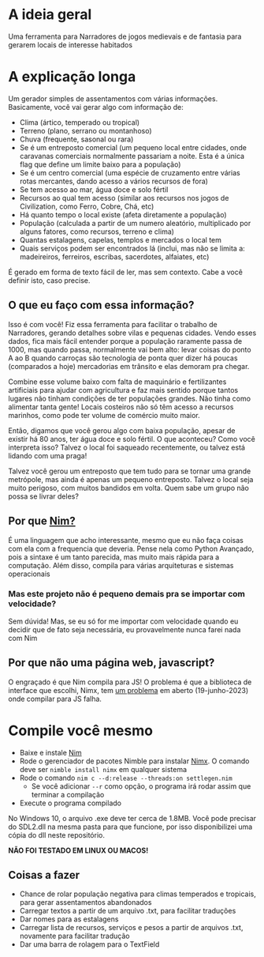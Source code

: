 # A ideia geral
Uma ferramenta para Narradores de jogos medievais e de fantasia para gerarem locais de interesse habitados

# A explicação longa
Um gerador simples de assentamentos com várias informações. Basicamente, você vai gerar algo com informação de:
* Clima (ártico, temperado ou tropical)
* Terreno (plano, serrano ou montanhoso)
* Chuva (frequente, sasonal ou rara)
* Se é um entreposto comercial (um pequeno local entre cidades, onde caravanas comerciais normalmente passariam a noite. Esta é a única flag que define um limite baixo para a população)
* Se é um centro comercial (uma espécie de cruzamento entre várias rotas mercantes, dando acesso a vários recursos de fora)
* Se tem acesso ao mar, água doce e solo fértil
* Recursos ao qual tem acesso (similar aos recursos nos jogos de Civilization, como Ferro, Cobre, Chá, etc)
* Há quanto tempo o local existe (afeta diretamente a população)
* População (calculada a partir de um numero aleatório, multiplicado por alguns fatores, como recursos, terreno e clima)
* Quantas estalagens, capelas, templos e mercados o local tem
* Quais serviços podem ser encontrados lá (inclui, mas não se limita a: madeireiros, ferreiros, escribas, sacerdotes, alfaiates, etc)

É gerado em forma de texto fácil de ler, mas sem contexto. Cabe a você definir isto, caso precise.


## O que eu faço com essa informação?
Isso é com você! Fiz essa ferramenta para facilitar o trabalho de Narradores, gerando detalhes sobre vilas e pequenas cidades. Vendo esses dados, fica mais fácil entender porque a população raramente passa de 1000, mas quando passa, normalmente vai bem alto: levar coisas do ponto A ao B quando carroças são tecnologia de ponta quer dizer há poucas (comparados a hoje) mercadorias em trânsito e elas demoram pra chegar.

Combine esse volume baixo com falta de maquinário e fertilizantes artificiais para ajudar com agricultura e faz mais sentido porque tantos lugares não tinham condições de ter populações grandes. Não tinha como alimentar tanta gente! Locais costeiros não só têm acesso a recursos marinhos, como pode ter volume de comércio muito maior.

Então, digamos que você gerou algo com baixa população, apesar de existir há 80 anos, ter água doce e solo fértil. O que aconteceu? Como você interpreta isso? Talvez o local foi saqueado recentemente, ou talvez está lidando com uma praga!

Talvez você gerou um entreposto que tem tudo para se tornar uma grande metrópole, mas ainda é apenas um pequeno entreposto. Talvez o local seja muito perigoso, com muitos bandidos em volta. Quem sabe um grupo não possa se livrar deles?

## Por que [Nim?](https://nim-lang.org/)
É uma linguagem que acho interessante, mesmo que eu não faça coisas com ela com a frequencia que deveria. Pense nela como Python Avançado, pois a sintaxe é um tanto parecida, mas muito mais rápida para a computação. Além disso, compila para várias arquiteturas e sistemas operacionais

### Mas este projeto não é pequeno demais pra se importar com velocidade?
Sem dúvida! Mas, se eu só for me importar com velocidade quando eu decidir que de fato seja necessária, eu provavelmente nunca farei nada com Nim

## Por que não uma página web, javascript?
O engraçado é que Nim compila para JS! O problema é que a biblioteca de interface que escolhi, Nimx, tem [um problema](https://github.com/yglukhov/nimx/issues/520) em aberto (19-junho-2023) onde compilar para JS falha.

# Compile você mesmo
* Baixe e instale [Nim](https://nim-lang.org/install.html)
* Rode o gerenciador de pacotes Nimble para instalar [Nimx](https://github.com/yglukhov/nimx). O comando deve ser `nimble install nimx` em qualquer sistema
* Rode o comando `nim c --d:release --threads:on settlegen.nim`
  * Se você adicionar `--r` como opção, o programa irá rodar assim que terminar a compilação
* Execute o programa compilado

No Windows 10, o arquivo .exe deve ter cerca de 1.8MB. Você pode precisar do SDL2.dll na mesma pasta para que funcione, por isso disponibilizei uma cópia do dll neste repositório.

**NÃO FOI TESTADO EM LINUX OU MACOS!**

## Coisas a fazer
* Chance de rolar população negativa para climas temperados e tropicais, para gerar assentamentos abandonados
* Carregar textos a partir de um arquivo .txt, para facilitar traduções
* Dar nomes para as estalagens
* Carregar lista de recursos, serviços e pesos a partir de arquivos .txt, novamente para facilitar tradução
* Dar uma barra de rolagem para o TextField 

